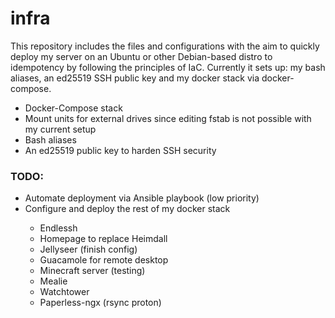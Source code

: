 <h1>infra</h1>
<p>This repository includes the files and configurations with the aim to quickly deploy my server on an Ubuntu or other Debian-based distro to idempotency by following the principles of IaC.<brA>
Currently it sets up: my bash aliases, an ed25519 SSH public key and my docker stack via docker-compose.</p>
<ul>
    <li>Docker-Compose stack</li>
    <li>Mount units for external drives since editing fstab is not possible with my current setup</li>
    <li>Bash aliases</li>
    <li>An ed25519 public key to harden SSH security</li>
</ul>
<h3>TODO:</h3>
<ul>
    <li> Automate deployment via Ansible playbook (low priority)</li>
    <li> Configure and deploy the rest of my docker stack </li>
    <ul>
        <li>Endlessh</li>
        <li>Homepage to replace Heimdall</li>
        <li>Jellyseer (finish config)</li>
        <li>Guacamole for remote desktop</li>
        <li>Minecraft server (testing)</li>
        <li>Mealie</li>
        <li>Watchtower</li>
        <li>Paperless-ngx (rsync proton)</li>
    </ul>
<ul>
